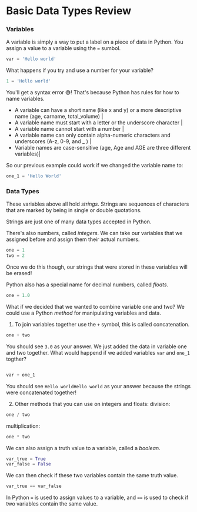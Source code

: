 # Basic Data Types Review

### Variables
A variable is simply a way to put a label on a piece of data in Python. You assign a value to a variable using the `=` sumbol.

```python
var = 'Hello world'
```
What happens if you try and use a number for your variable?
```python
1 = 'Hello world'
```
You'll get a syntax error 😅! That's because Python has rules for how to name variables.

- A variable can have a short name (like x and y) or a more descriptive name (age, carname, total_volume) | 
- A variable name must start with a letter or the underscore character |
- A variable name cannot start with a number |
- A variable name can only contain alpha-numeric characters and underscores (A-z, 0-9, and _ ) |
- Variable names are case-sensitive (age, Age and AGE are three different variables)| 


So our previous example could work if we changed the variable name to:
```python
one_1 = 'Hello World'
```

### Data Types
These variables above all hold *strings*. Strings are sequences of characters that are marked by being in single or double quotations.

Strings are just one of many data types accepted in Python. 

There's also numbers, called *integers*. We can take our variables that we assigned before and assign them their actual numbers.
```python
one = 1
two = 2
```
Once we do this though, our strings that were stored in these variables will be erased!



Python also has a special name for decimal numbers, called *floats*.
```python
one = 1.0
```

What if we decided that we wanted to combine variable one and two? We could use a Python *method* for manipulating variables and data.

1. To join variables together use the `+` symbol, this is called concatenation.

```python
one + two
```
You should see `3.0` as your answer. We just added the data in variable one and two together. 
What would happend if we added variables `var` and `one_1` togther?
```python

var + one_1
```
You should see `Hello worldHello world` as your answer because the strings were concatenated together!


2. Other methods that you can use on integers and floats:
division:
```python
one / two
```

multiplication:
```python
one * two
```

We can also assign a truth value to a variable, called a *boolean*.
```python
var_true = True
var_false = False
```
We can then check if these two variables contain the same truth value.
```python
var_true == var_false
```

In Python `=` is used to assign values to a variable, and `==` is used to check if two variables contain the same value.